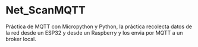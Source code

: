 # Net_ScanMQTT
Práctica de MQTT con Micropython y Python, la práctica recolecta datos de la red desde un ESP32 y desde un Raspberry y los envia por MQTT a un broker local.
